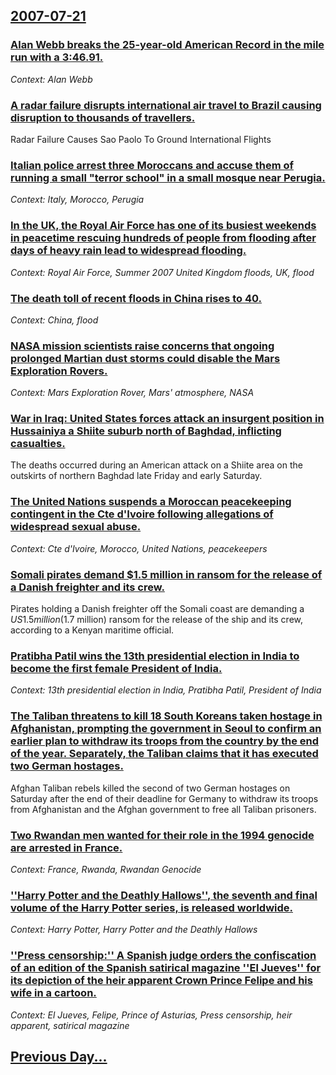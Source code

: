 ## [2007-07-21](/news/2007/07/21/index.md)

### [ Alan Webb breaks the 25-year-old American Record in the mile run with a 3:46.91. ](/news/2007/07/21/alan-webb-breaks-the-25-year-old-american-record-in-the-mile-run-with-a-3-46-91.md)
_Context: Alan Webb_

### [ A radar failure disrupts international air travel to Brazil causing disruption to thousands of travellers. ](/news/2007/07/21/a-radar-failure-disrupts-international-air-travel-to-brazil-causing-disruption-to-thousands-of-travellers.md)
Radar Failure Causes Sao Paolo To Ground International Flights

### [ Italian police arrest three Moroccans and accuse them of running a small "terror school" in a small mosque near Perugia. ](/news/2007/07/21/italian-police-arrest-three-moroccans-and-accuse-them-of-running-a-small-terror-school-in-a-small-mosque-near-perugia.md)
_Context: Italy, Morocco, Perugia_

### [ In the UK, the Royal Air Force has one of its busiest weekends in peacetime rescuing hundreds of people from flooding after days of heavy rain lead to widespread flooding. ](/news/2007/07/21/in-the-uk-the-royal-air-force-has-one-of-its-busiest-weekends-in-peacetime-rescuing-hundreds-of-people-from-flooding-after-days-of-heavy-r.md)
_Context: Royal Air Force, Summer 2007 United Kingdom floods, UK, flood_

### [ The death toll of recent floods in China rises to 40. ](/news/2007/07/21/the-death-toll-of-recent-floods-in-china-rises-to-40.md)
_Context: China, flood_

### [ NASA mission scientists raise concerns that ongoing prolonged Martian dust storms could disable the Mars Exploration Rovers. ](/news/2007/07/21/nasa-mission-scientists-raise-concerns-that-ongoing-prolonged-martian-dust-storms-could-disable-the-mars-exploration-rovers.md)
_Context: Mars Exploration Rover, Mars' atmosphere, NASA_

### [ War in Iraq: United States forces attack an insurgent position in Hussainiya a Shiite suburb north of Baghdad, inflicting casualties. ](/news/2007/07/21/war-in-iraq-p-united-states-forces-attack-an-insurgent-position-in-hussainiya-a-shiite-suburb-north-of-baghdad-inflicting-casualties.md)
The deaths occurred during an American attack on a Shiite area on the outskirts of northern Baghdad late Friday and early Saturday. 

### [ The United Nations suspends a Moroccan peacekeeping contingent in the Cte d'Ivoire following allegations of widespread sexual abuse. ](/news/2007/07/21/the-united-nations-suspends-a-moroccan-peacekeeping-contingent-in-the-cote-d-ivoire-following-allegations-of-widespread-sexual-abuse.md)
_Context: Cte d'Ivoire, Morocco, United Nations, peacekeepers_

### [ Somali pirates demand $1.5 million in ransom for the release of a Danish freighter and its crew. ](/news/2007/07/21/somali-pirates-demand-1-5-million-in-ransom-for-the-release-of-a-danish-freighter-and-its-crew.md)
Pirates holding a Danish freighter off the Somali coast are demanding a $US1.5 million ($1.7 million) ransom for the release of the ship and its crew, according to a Kenyan maritime official.

### [ Pratibha Patil wins the 13th presidential election in India to become the first female President of India. ](/news/2007/07/21/pratibha-patil-wins-the-13th-presidential-election-in-india-to-become-the-first-female-president-of-india.md)
_Context: 13th presidential election in India, Pratibha Patil, President of India_

### [ The Taliban threatens to kill 18 South Koreans taken hostage in Afghanistan, prompting the government in Seoul to confirm an earlier plan to withdraw its troops from the country by the end of the year. Separately, the Taliban claims that it has executed two German hostages. ](/news/2007/07/21/the-taliban-threatens-to-kill-18-south-koreans-taken-hostage-in-afghanistan-prompting-the-government-in-seoul-to-confirm-an-earlier-plan-t.md)
Afghan Taliban rebels killed the second of two German hostages on Saturday after the end of their deadline for Germany to withdraw its troops from Afghanistan and the Afghan government to free all Taliban prisoners.

### [ Two Rwandan men wanted for their role in the 1994 genocide are arrested in France. ](/news/2007/07/21/two-rwandan-men-wanted-for-their-role-in-the-1994-genocide-are-arrested-in-france.md)
_Context: France, Rwanda, Rwandan Genocide_

### [ ''Harry Potter and the Deathly Hallows'', the seventh and final volume of the Harry Potter series, is released worldwide. ](/news/2007/07/21/harry-potter-and-the-deathly-hallows-the-seventh-and-final-volume-of-the-harry-potter-series-is-released-worldwide.md)
_Context: Harry Potter, Harry Potter and the Deathly Hallows_

### [ ''Press censorship:'' A Spanish judge orders the confiscation of an edition of the Spanish satirical magazine ''El Jueves'' for its depiction of the heir apparent Crown Prince Felipe and his wife in a cartoon. ](/news/2007/07/21/press-censorship-a-spanish-judge-orders-the-confiscation-of-an-edition-of-the-spanish-satirical-magazine-el-jueves-for-its-depicti.md)
_Context: El Jueves, Felipe, Prince of Asturias, Press censorship, heir apparent, satirical magazine_

## [Previous Day...](/news/2007/07/20/index.md)

